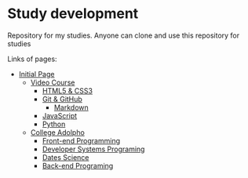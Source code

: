 # Study development

Repository for my studies. Anyone can clone and use this repository for studies

Links of pages:

* [Initial Page](https://jlbbarco.github.io/study/index.html)
    * [Video Course](https://jlbbarco.github.io/study/cursoemvideo/cursoemvideo.html)
        * [HTML5 & CSS3](https://jlbbarco.github.io/study/cursoemvideo/html-css/html-css.html)
        * [Git & GitHub](https://jlbbarco.github.io/study/cursoemvideo/git-github/git-github.html)
            * [Markdown](https://jlbbarco.github.io/study/cursoemvideo/git-github/markdown/markdown.html)
        * [JavaScript](https://jlbbarco.github.io/study/cursoemvideo/javascript/javascript.html)
        * [Python](https://jlbbarco.github.io/study/cursoemvideo/python/python.html)
    * [College Adolpho](https://jlbbarco.github.io/study/colegio_adolpho/colegio_adolpho.html)
        * [Front-end Programming](https://jlbbarco.github.io/study/colegio_adolpho/programacao_front-end/programacao_front-end.html)
        * [Developer Systems Programing](https://jlbbarco.github.io/study/colegio_adolpho/colegio_adolpho.html)
        * [Dates Science](https://jlbbarco.github.io/study/colegio_adolpho/programacao_desenvolvimento_sistemas/programacao_desenvolvimento_sistemas.html)
        * [Back-end Programing](https://jlbbarco.github.io/study/colegio_adolpho/programacao_back-end/programacao_back-end.html)
